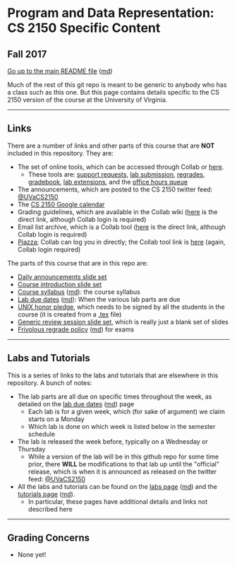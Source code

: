 Program and Data Representation: CS 2150 Specific Content
=========================================================

## Fall 2017

[Go up to the main README file][111] ([md][112])

Much of the rest of this git repo is meant to be generic to anybody who has a class such as this one.  But this page contains details specific to the CS 2150 version of the course at the University of Virginia.

------------------------------------------------------------

Links
-----

There are a number of links and other parts of this course that are **NOT** included in this repository.  They are:

- The set of online tools, which can be accessed through Collab or [here][160].
    - These tools are: [support requests][161], [lab submission][162], [regrades][163], [gradebook][164], [lab extensions][165], and the [office hours queue][166]
- The announcements, which are posted to the CS 2150 twitter feed: [\@UVaCS2150][151]
- The [CS 2150 Google calendar][150]
- Grading guidelines, which are available in the Collab wiki ([here][171] is the direct link, although Collab login is required)
- Email list archive, which is a Collab tool ([here][170] is the direct link, although Collab login is required)
- [Piazza][152]; Collab can log you in directly; the Collab tool link is [here][173] (again, Collab login required)

The parts of this course that are in this repo are:

- [Daily announcements slide set][102]
- [Course introduction slide set][80]
- [Course syllabus][103] ([md][104]): the course syllabus
- [Lab due dates][105] ([md][106]): When the various lab parts are due
- [UNIX honor pledge][172], which needs to be signed by all the students in the course (it is created from a [.tex][114] file)
- [Generic review session slide set][113], which is really just a blank set of slides
- [Frivolous regrade policy][109] ([md][110]) for exams

------------------------------------------------------------

Labs and Tutorials
------------------

This is a series of links to the labs and tutorials that are elsewhere in this repository.  A bunch of notes:

- The lab parts are all due on specific times throughout the week, as detailed on the [lab due dates][105] ([md][106]) page
    - Each lab is for a given week, which (for sake of argument) we claim starts on a Monday
    - Which lab is done on which week is listed below in the semester schedule
- The lab is released the week before, typically on a Wednesday or Thursday
    - While a version of the lab will be in this github repo for some time prior, there **WILL** be modifications to that lab up until the "official" release, which is when it is announced as released on the twitter feed: [\@UVaCS2150](http://twitter.com/UVaCS2150)
- All the labs and tutorials can be found on the [labs page][107] ([md][108]) and the [tutorials page][100] ([md][101]).
    - In particular, these pages have additional details and links not described here


------------------------------------------------------------

Grading Concerns
----------------

- None yet!

[1]: ../labs/lab01/index.html
[2]: ../labs/lab02/index.html
[3]: ../labs/lab03/index.html
[4]: ../labs/lab04/index.html
[5]: ../labs/lab05/index.html
[6]: ../labs/lab06/index.html
[7]: ../labs/lab07/index.html
[8]: ../labs/lab08-64bit/index.html
[9]: ../labs/lab09-64bit/index.html
[10]: ../labs/lab10/index.html
[11]: ../labs/lab11/index.html
[12]: ../labs/lab12/index.html

[21]: ../labs/lab01/index.md
[22]: ../labs/lab02/index.md
[23]: ../labs/lab03/index.md
[24]: ../labs/lab04/index.md
[25]: ../labs/lab05/index.md
[26]: ../labs/lab06/index.md
[27]: ../labs/lab07/index.md
[28]: ../labs/lab08-64bit/index.md
[29]: ../labs/lab09/index.md
[30]: ../labs/lab10/index.md
[31]: ../labs/lab11/index.md
[32]: ../labs/lab12/index.md

[40]: ../tutorials/index.html
[41]: ../tutorials/01-intro-unix/index.html
[42]: ../tutorials/02-lldb/index.html
[43]: ../tutorials/03-04-more-unix/index.html
[44]: ../tutorials/03-04-more-unix/index.html
[45]: ../tutorials/05-make/index.html
[46]: http://en.wikibooks.org/wiki/Bash_Shell_Scripting
[47]: http://en.wikibooks.org/wiki/Bash_Shell_Scripting
[48]: http://cs.lmu.edu/~ray/notes/nasmexamples/
[49]: ../tutorials/09-c/index.html
[50]: ../tutorials/10-objc/index.html
[51]: ../tutorials/11-doxygen/index.html
[52]: ../tutorials/02-gdb/index.html
[53]: ../book/x86-32bit-asm-chapter.pdf
[54]: ../book/x86-32bit-ccc-chapter.pdf
[55]: ../book/x86-64bit-asm-chapter.pdf
[56]: ../book/x86-64bit-ccc-chapter.pdf

[61]: ../tutorials/01-intro-unix/index.md
[62]: ../tutorials/02-lldb/index.md
[63]: ../tutorials/03-04-more-unix/index.html
[64]: ../tutorials/03-04-more-unix/index.html
[65]: ../tutorials/05-make/index.md
[69]: ../tutorials/09-c/index.md
[70]: ../tutorials/10-objc/index.md
[71]: ../tutorials/11-doxygen/index.md
[72]: ../tutorials/02-gdb/index.md

[80]: course-introduction.html#/
[81]: ../slides/01-cpp.html#/
[82]: ../slides/02-lists.html#/
[83]: ../slides/03-numbers.html#/
[84]: ../slides/04-arrays-bigoh.html#/
[85]: ../slides/05-trees.html#/
[86]: ../slides/06-hashes.html#/
[87]: ../slides/07-ibcm.html#/
[88]: ../slides/08-assembly-64bit.html#/
[89]: ../slides/09-advanced-cpp.html#/
[90]: ../slides/10-heaps-huffman.html#/
[91]: ../slides/11-graphs.html#/
[92]: ../slides/12-memory.html#/
[93]: ../slides/13-esoteric-pls.html#/
[94]: course-conclusion.html#/

[100]: ../tutorials/index.html
[101]: ../tutorials/index.md
[102]: daily-announcements.html#/
[103]: syllabus.html
[104]: syllabus.md
[105]: labduedates.html
[106]: labduedates.md
[107]: ../labs/index.html
[108]: ../labs/index.md
[109]: frivolous-regrades.html
[110]: frivolous-regrades.md
[111]: ../readme-old.html
[112]: ../readme-old.md
[113]: exam-review.html#/
[114]: unix-honor-pledge.tex
[115]: grades.md
[116]: grades.html

[150]: https://calendar.google.com/calendar/embed?src=fnt7qr3f64egh65rfe1bng8f8s%40group.calendar.google.com&ctz=America/New_York
[151]: http://twitter.com/UVaCS2150
[152]: https://piazza.com/

[160]: https://libra.cs.virginia.edu/~pedagogy/
[161]: https://libra.cs.virginia.edu/~pedagogy/support.php
[162]: https://libra.cs.virginia.edu/~pedagogy/submit.php
[163]: https://libra.cs.virginia.edu/~pedagogy/regrades.php
[164]: https://libra.cs.virginia.edu/~pedagogy/gradebook.php
[165]: https://libra.cs.virginia.edu/~pedagogy/labextension.php
[166]: https://libra.cs.virginia.edu/~pedagogy/queue.php

[170]: https://collab.its.virginia.edu/portal/site/cf8d5d0f-5f71-411e-934a-6bc45a6a5555/tool/e78005b9-fddd-40d4-a860-4ad966f34911
[171]: https://collab.itc.virginia.edu/portal/directtool/45c39130-97aa-4ecc-a376-49d425c16ef1/
[172]: unix-honor-pledge-f17.pdf
[173]: https://collab.itc.virginia.edu/portal/directtool/f63a0438-2610-43f7-9148-5132d1904014/

[201]: https://collab.itc.virginia.edu/access/content/group/595e2a9f-14e2-4fca-85b6-4495d633efca/lectures/course-introduction-1/course-introduction-1.htm
[202]: https://collab.itc.virginia.edu/access/content/group/595e2a9f-14e2-4fca-85b6-4495d633efca/lectures/01-cpp-1/01-cpp-1.htm
[203]: https://collab.itc.virginia.edu/access/content/group/595e2a9f-14e2-4fca-85b6-4495d633efca/lectures/01-cpp-2/01-cpp-2.htm
[204]: https://collab.itc.virginia.edu/access/content/group/595e2a9f-14e2-4fca-85b6-4495d633efca/lectures/01-cpp-3/01-cpp-3.htm
[205]: https://collab.itc.virginia.edu/access/content/group/595e2a9f-14e2-4fca-85b6-4495d633efca/lectures/01-cpp-4/01-cpp-4.htm
[206]: https://collab.itc.virginia.edu/access/content/group/595e2a9f-14e2-4fca-85b6-4495d633efca/lectures/01-cpp-5/01-cpp-5.htm
[207]: https://collab.itc.virginia.edu/access/content/group/595e2a9f-14e2-4fca-85b6-4495d633efca/lectures/01-cpp-6/01-cpp-6.htm
[208]: https://collab.itc.virginia.edu/access/content/group/595e2a9f-14e2-4fca-85b6-4495d633efca/lectures/02-lists-1/02-lists-1.htm
[209]: https://collab.itc.virginia.edu/access/content/group/595e2a9f-14e2-4fca-85b6-4495d633efca/lectures/02-lists-2/02-lists-2.htm
[210]: https://collab.itc.virginia.edu/access/content/group/595e2a9f-14e2-4fca-85b6-4495d633efca/lectures/03-numbers-1/03-numbers-1.htm
[211]: https://collab.itc.virginia.edu/access/content/group/595e2a9f-14e2-4fca-85b6-4495d633efca/lectures/03-numbers-2/03-numbers-2.htm
[212]: https://collab.itc.virginia.edu/access/content/group/595e2a9f-14e2-4fca-85b6-4495d633efca/lectures/03-numbers-3/03-numbers-3.htm
[213]: https://collab.itc.virginia.edu/access/content/group/595e2a9f-14e2-4fca-85b6-4495d633efca/lectures/03-numbers-4/03-numbers-4.htm
[214]: https://collab.itc.virginia.edu/access/content/group/595e2a9f-14e2-4fca-85b6-4495d633efca/lectures/04-arrays-bigoh-1/04-arrays-bigoh-1.htm
[215]: https://collab.itc.virginia.edu/access/content/group/595e2a9f-14e2-4fca-85b6-4495d633efca/lectures/04-arrays-bigoh-2/04-arrays-bigoh-2.htm
[216]: https://collab.itc.virginia.edu/access/content/group/595e2a9f-14e2-4fca-85b6-4495d633efca/lectures/04-arrays-bigoh-3/04-arrays-bigoh-3.htm
[217]: https://collab.itc.virginia.edu/access/content/group/595e2a9f-14e2-4fca-85b6-4495d633efca/lectures/exam1-review/exam1-review.htm
[218]: https://collab.itc.virginia.edu/access/content/group/595e2a9f-14e2-4fca-85b6-4495d633efca/lectures/05-trees-1/05-trees-1.htm
[219]: https://collab.itc.virginia.edu/access/content/group/595e2a9f-14e2-4fca-85b6-4495d633efca/lectures/05-trees-2/05-trees-2.htm
[220]: https://collab.itc.virginia.edu/access/content/group/595e2a9f-14e2-4fca-85b6-4495d633efca/lectures/05-trees-3/05-trees-3.htm
[221]: https://collab.itc.virginia.edu/access/content/group/595e2a9f-14e2-4fca-85b6-4495d633efca/lectures/05-trees-4/05-trees-4.htm
[222]: https://collab.itc.virginia.edu/access/content/group/595e2a9f-14e2-4fca-85b6-4495d633efca/lectures/05-trees-5/05-trees-5.htm
[223]: https://collab.itc.virginia.edu/access/content/group/595e2a9f-14e2-4fca-85b6-4495d633efca/lectures/06-hashes-1/06-hashes-1.htm
[224]: https://collab.itc.virginia.edu/access/content/group/595e2a9f-14e2-4fca-85b6-4495d633efca/lectures/06-hashes-2/06-hashes-2.htm
[225]: https://collab.itc.virginia.edu/access/content/group/595e2a9f-14e2-4fca-85b6-4495d633efca/lectures/06-hashes-3/06-hashes-3.htm
[226]: https://collab.itc.virginia.edu/access/content/group/595e2a9f-14e2-4fca-85b6-4495d633efca/lectures/07-ibcm-1/07-ibcm-1.htm
[227]: https://collab.itc.virginia.edu/access/content/group/595e2a9f-14e2-4fca-85b6-4495d633efca/lectures/07-ibcm-2/07-ibcm-2.htm
[228]: https://collab.itc.virginia.edu/access/content/group/595e2a9f-14e2-4fca-85b6-4495d633efca/lectures/07-ibcm-3/07-ibcm-3.htm
[229]: https://collab.itc.virginia.edu/access/content/group/595e2a9f-14e2-4fca-85b6-4495d633efca/lectures/07-ibcm-4/07-ibcm-4.htm
[230]: https://collab.itc.virginia.edu/access/content/group/595e2a9f-14e2-4fca-85b6-4495d633efca/lectures/08-assembly-1/08-assembly-1.htm
[231]: https://collab.itc.virginia.edu/access/content/group/595e2a9f-14e2-4fca-85b6-4495d633efca/lectures/08-assembly-2/08-assembly-2.htm
[232]: https://collab.itc.virginia.edu/access/content/group/595e2a9f-14e2-4fca-85b6-4495d633efca/lectures/08-assembly-3/08-assembly-3.htm
[233]: https://collab.itc.virginia.edu/access/content/group/595e2a9f-14e2-4fca-85b6-4495d633efca/lectures/08-assembly-4/08-assembly-4.htm
[234]: https://collab.itc.virginia.edu/access/content/group/595e2a9f-14e2-4fca-85b6-4495d633efca/lectures/08-assembly-5/08-assembly-5.htm
[235]: https://collab.itc.virginia.edu/access/content/group/595e2a9f-14e2-4fca-85b6-4495d633efca/lectures/08-assembly-6/08-assembly-6.htm
[236]: https://collab.itc.virginia.edu/access/content/group/595e2a9f-14e2-4fca-85b6-4495d633efca/lectures/09-advanced-cpp-1/09-advanced-cpp-1.htm
[237]: https://collab.itc.virginia.edu/access/content/group/595e2a9f-14e2-4fca-85b6-4495d633efca/lectures/09-advanced-cpp-2/09-advanced-cpp-2.htm
[238]: https://collab.itc.virginia.edu/access/content/group/595e2a9f-14e2-4fca-85b6-4495d633efca/lectures/exam2-review/exam2-review.htm
[239]: https://collab.itc.virginia.edu/access/content/group/595e2a9f-14e2-4fca-85b6-4495d633efca/lectures/09-advanced-cpp-3/09-advanced-cpp-3.htm
[240]: https://collab.itc.virginia.edu/access/content/group/595e2a9f-14e2-4fca-85b6-4495d633efca/lectures/10-heaps-huffman-1/10-heaps-huffman-1.htm
[241]: https://collab.itc.virginia.edu/access/content/group/595e2a9f-14e2-4fca-85b6-4495d633efca/lectures/10-heaps-huffman-2/10-heaps-huffman-2.htm
[242]: https://collab.itc.virginia.edu/access/content/group/595e2a9f-14e2-4fca-85b6-4495d633efca/lectures/10-heaps-huffman-3/10-heaps-huffman-3.htm
[243]: https://collab.itc.virginia.edu/access/content/group/595e2a9f-14e2-4fca-85b6-4495d633efca/lectures/10-heaps-huffman-4/10-heaps-huffman-4.htm
[244]: https://collab.itc.virginia.edu/access/content/group/595e2a9f-14e2-4fca-85b6-4495d633efca/lectures/11-graphs-1/11-graphs-1.htm
[245]: https://collab.itc.virginia.edu/access/content/group/595e2a9f-14e2-4fca-85b6-4495d633efca/lectures/11-graphs-2/11-graphs-2.htm
[246]: https://collab.itc.virginia.edu/access/content/group/595e2a9f-14e2-4fca-85b6-4495d633efca/lectures/11-graphs-3/11-graphs-3.htm
[247]: https://collab.itc.virginia.edu/access/content/group/595e2a9f-14e2-4fca-85b6-4495d633efca/lectures/11-graphs-4/11-graphs-4.htm
[248]: https://collab.itc.virginia.edu/access/content/group/595e2a9f-14e2-4fca-85b6-4495d633efca/lectures/12-memory-1/12-memory-1.htm
[249]: https://collab.itc.virginia.edu/access/content/group/595e2a9f-14e2-4fca-85b6-4495d633efca/lectures/12-memory-2/12-memory-2.htm
[250]: https://collab.itc.virginia.edu/access/content/group/595e2a9f-14e2-4fca-85b6-4495d633efca/lectures/12-memory-3/12-memory-3.htm
[251]: https://collab.itc.virginia.edu/access/content/group/595e2a9f-14e2-4fca-85b6-4495d633efca/lectures/course-conclusion/course-conclusion.htm
[252]: https://collab.itc.virginia.edu/access/content/group/595e2a9f-14e2-4fca-85b6-4495d633efca/lectures/final-review/final-review.htm

[1000228]: ../uva/course-introduction.html#/2/28
[1000303]: ../uva/course-introduction.html#/3/3
[10004]: ../uva/course-introduction.html#/4
[1000402]: ../uva/course-introduction.html#/4/2
[1000403]: ../uva/course-introduction.html#/4/3
[10005]: ../uva/course-introduction.html#/5
[1000601]: ../uva/course-introduction.html#/6/1
[1010310]: ../slides/01-cpp.html#/3/10
[1010311]: ../slides/01-cpp.html#/3/11
[1010312]: ../slides/01-cpp.html#/3/12
[1010313]: ../slides/01-cpp.html#/3/13
[1010314]: ../slides/01-cpp.html#/3/14
[10104]: ../slides/01-cpp.html#/4
[1010404]: ../slides/01-cpp.html#/4/4
[10105]: ../slides/01-cpp.html#/5
[1010503]: ../slides/01-cpp.html#/5/3
[1010505]: ../slides/01-cpp.html#/5/5
[1010608]: ../slides/01-cpp.html#/6/8
[10107]: ../slides/01-cpp.html#/7
[1010704]: ../slides/01-cpp.html#/7/4
[10108]: ../slides/01-cpp.html#/8
[1010809]: ../slides/01-cpp.html#/8/9
[1010815]: ../slides/01-cpp.html#/8/15
[1010816]: ../slides/01-cpp.html#/8/16
[1010817]: ../slides/01-cpp.html#/8/17
[1010818]: ../slides/01-cpp.html#/8/18
[10109]: ../slides/01-cpp.html#/9
[1010905]: ../slides/01-cpp.html#/9/5
[1010911]: ../slides/01-cpp.html#/9/11
[1010912]: ../slides/01-cpp.html#/9/12
[1010913]: ../slides/01-cpp.html#/9/13
[1010914]: ../slides/01-cpp.html#/9/14
[1010915]: ../slides/01-cpp.html#/9/15
[1010916]: ../slides/01-cpp.html#/9/16
[1010919]: ../slides/01-cpp.html#/9/19
[1010920]: ../slides/01-cpp.html#/9/20
[10110]: ../slides/01-cpp.html#/10
[1011001]: ../slides/01-cpp.html#/10/1
[1011103]: ../slides/01-cpp.html#/11/3
[1011104]: ../slides/01-cpp.html#/11/4
[1011105]: ../slides/01-cpp.html#/11/5
[1011106]: ../slides/01-cpp.html#/11/6
[1011107]: ../slides/01-cpp.html#/11/7
[1011109]: ../slides/01-cpp.html#/11/9
[1011110]: ../slides/01-cpp.html#/11/10
[1011205]: ../slides/01-cpp.html#/12/5
[1011213]: ../slides/01-cpp.html#/12/13
[10200]: ../slides/02-lists.html
[1020304]: ../slides/02-lists.html#/3/4
[1020305]: ../slides/02-lists.html#/3/5
[10204]: ../slides/02-lists.html#/4
[1020409]: ../slides/02-lists.html#/4/9
[10205]: ../slides/02-lists.html#/5
[1020505]: ../slides/02-lists.html#/5/5
[1020507]: ../slides/02-lists.html#/5/7
[1020508]: ../slides/02-lists.html#/5/8
[1020512]: ../slides/02-lists.html#/5/12
[1020515]: ../slides/02-lists.html#/5/15
[10206]: ../slides/02-lists.html#/6
[1020601]: ../slides/02-lists.html#/6/1
[1020602]: ../slides/02-lists.html#/6/2
[1020603]: ../slides/02-lists.html#/6/3
[1020606]: ../slides/02-lists.html#/6/6
[1020607]: ../slides/02-lists.html#/6/7
[10207]: ../slides/02-lists.html#/7
[1020706]: ../slides/02-lists.html#/7/6
[10208]: ../slides/02-lists.html#/8
[1020803]: ../slides/02-lists.html#/8/3
[1030303]: ../slides/03-numbers.html#/3/3
[10304]: ../slides/03-numbers.html#/4
[1030403]: ../slides/03-numbers.html#/4/3
[1030404]: ../slides/03-numbers.html#/4/4
[1030406]: ../slides/03-numbers.html#/4/6
[10307]: ../slides/03-numbers.html#/7
[1030701]: ../slides/03-numbers.html#/7/1
[1030708]: ../slides/03-numbers.html#/7/8
[1030603]: ../slides/03-numbers.html#/6/3
[1030608]: ../slides/03-numbers.html#/6/8
[1030705]: ../slides/03-numbers.html#/7/5
[10308]: ../slides/03-numbers.html#/8
[1030801]: ../slides/03-numbers.html#/8/1
[1030809]: ../slides/03-numbers.html#/8/9
[1030810]: ../slides/03-numbers.html#/8/10
[1030813]: ../slides/03-numbers.html#/8/13
[1030814]: ../slides/03-numbers.html#/8/14
[1030815]: ../slides/03-numbers.html#/8/15
[1030816]: ../slides/03-numbers.html#/8/16
[1030825]: ../slides/03-numbers.html#/8/25
[1030832]: ../slides/03-numbers.html#/8/32
[1030833]: ../slides/03-numbers.html#/8/33
[1030834]: ../slides/03-numbers.html#/8/34
[10309]: ../slides/03-numbers.html#/9
[1040304]: ../slides/04-arrays-bigoh.html#/3/4
[1040306]: ../slides/04-arrays-bigoh.html#/3/6
[1040307]: ../slides/04-arrays-bigoh.html#/3/7
[1040311]: ../slides/04-arrays-bigoh.html#/3/11
[10404]: ../slides/04-arrays-bigoh.html#/4
[1040401]: ../slides/04-arrays-bigoh.html#/4/1
[1040402]: ../slides/04-arrays-bigoh.html#/4/2
[1040403]: ../slides/04-arrays-bigoh.html#/4/3
[1040405]: ../slides/04-arrays-bigoh.html#/4/5
[1040407]: ../slides/04-arrays-bigoh.html#/4/7
[1040409]: ../slides/04-arrays-bigoh.html#/4/9
[1040410]: ../slides/04-arrays-bigoh.html#/4/10
[1040415]: ../slides/04-arrays-bigoh.html#/4/15
[1040417]: ../slides/04-arrays-bigoh.html#/4/17
[1040419]: ../slides/04-arrays-bigoh.html#/4/19
[1040420]: ../slides/04-arrays-bigoh.html#/4/20
[1040425]: ../slides/04-arrays-bigoh.html#/4/25
[1040507]: ../slides/04-arrays-bigoh.html#/5/7
[1050305]: ../slides/05-trees.html#/3/5
[1050306]: ../slides/05-trees.html#/3/6
[1050311]: ../slides/05-trees.html#/3/11
[1050315]: ../slides/05-trees.html#/3/15
[10504]: ../slides/05-trees.html#/4
[1050410]: ../slides/05-trees.html#/4/10
[1050411]: ../slides/05-trees.html#/4/11
[1050412]: ../slides/05-trees.html#/4/12
[1050415]: ../slides/05-trees.html#/4/15
[1050416]: ../slides/05-trees.html#/4/16
[1050417]: ../slides/05-trees.html#/4/17
[1050418]: ../slides/05-trees.html#/4/18
[10505]: ../slides/05-trees.html#/5
[10506]: ../slides/05-trees.html#/6
[1050604]: ../slides/05-trees.html#/6/4
[1050609]: ../slides/05-trees.html#/6/9
[1050610]: ../slides/05-trees.html#/6/10
[1050612]: ../slides/05-trees.html#/6/12
[1050617]: ../slides/05-trees.html#/6/17
[1050630]: ../slides/05-trees.html#/6/30
[10507]: ../slides/05-trees.html#/7
[1050701]: ../slides/05-trees.html#/7/1
[1050702]: ../slides/05-trees.html#/7/2
[1050703]: ../slides/05-trees.html#/7/3
[1050704]: ../slides/05-trees.html#/7/4
[1050709]: ../slides/05-trees.html#/7/9
[1050711]: ../slides/05-trees.html#/7/11
[10508]: ../slides/05-trees.html#/8
[1050801]: ../slides/05-trees.html#/8/1
[1050802]: ../slides/05-trees.html#/8/2
[1050808]: ../slides/05-trees.html#/8/8
[1050811]: ../slides/05-trees.html#/8/11
[10509]: ../slides/05-trees.html#/9
[1050901]: ../slides/05-trees.html#/9/1
[1050909]: ../slides/05-trees.html#/9/9
[10604]: ../slides/06-hashes.html#/4
[1060406]: ../slides/06-hashes.html#/4/6
[1060407]: ../slides/06-hashes.html#/4/7
[1060411]: ../slides/06-hashes.html#/4/11
[1060412]: ../slides/06-hashes.html#/4/12
[1060413]: ../slides/06-hashes.html#/4/13
[1060401]: ../slides/06-hashes.html#/4/1
[1060404]: ../slides/06-hashes.html#/4/4
[1060405]: ../slides/06-hashes.html#/4/5
[1060410]: ../slides/06-hashes.html#/4/10
[1060414]: ../slides/06-hashes.html#/4/14
[10605]: ../slides/06-hashes.html#/5
[1060502]: ../slides/06-hashes.html#/5/2
[1060505]: ../slides/06-hashes.html#/5/5
[1060506]: ../slides/06-hashes.html#/5/6
[1060507]: ../slides/06-hashes.html#/5/7
[10606]: ../slides/06-hashes.html#/6
[1060603]: ../slides/06-hashes.html#/6/3
[1060604]: ../slides/06-hashes.html#/6/4
[1060608]: ../slides/06-hashes.html#/6/8
[1060609]: ../slides/06-hashes.html#/6/9
[1060611]: ../slides/06-hashes.html#/6/11
[10607]: ../slides/06-hashes.html#/7
[1060702]: ../slides/06-hashes.html#/7/2
[1060703]: ../slides/06-hashes.html#/7/3
[1060704]: ../slides/06-hashes.html#/7/4
[1060706]: ../slides/06-hashes.html#/7/6
[1070302]: ../slides/07-ibcm.html#/3/2
[1070303]: ../slides/07-ibcm.html#/3/3
[1070401]: ../slides/07-ibcm.html#/4/1
[1070402]: ../slides/07-ibcm.html#/4/2
[1070404]: ../slides/07-ibcm.html#/4/4
[1070405]: ../slides/07-ibcm.html#/4/5
[1070407]: ../slides/07-ibcm.html#/4/7
[1070410]: ../slides/07-ibcm.html#/4/10
[1070415]: ../slides/07-ibcm.html#/4/15
[10705]: ../slides/07-ibcm.html#/5
[1070503]: ../slides/07-ibcm.html#/5/3
[1070505]: ../slides/07-ibcm.html#/5/5
[1070506]: ../slides/07-ibcm.html#/5/6
[1070507]: ../slides/07-ibcm.html#/5/7
[1070508]: ../slides/07-ibcm.html#/5/8
[1070511]: ../slides/07-ibcm.html#/5/11
[1070601]: ../slides/07-ibcm.html#/6/1
[1070604]: ../slides/07-ibcm.html#/6/4
[1070609]: ../slides/07-ibcm.html#/6/9
[1080306]: ../slides/08-assembly-64bit.html#/3/6
[1080410]: ../slides/08-assembly-64bit.html#/4/10
[1080304]: ../slides/08-assembly-64bit.html#/3/4
[1080305]: ../slides/08-assembly-64bit.html#/3/5
[1080309]: ../slides/08-assembly-64bit.html#/3/9
[1080402]: ../slides/08-assembly-64bit.html#/4/2
[10805]: ../slides/08-assembly-64bit.html#/5
[1080502]: ../slides/08-assembly-64bit.html#/5/2
[1080504]: ../slides/08-assembly-64bit.html#/5/4
[1080505]: ../slides/08-assembly-64bit.html#/5/5
[1080607]: ../slides/08-assembly-64bit.html#/6/7
[1080608]: ../slides/08-assembly-64bit.html#/6/8
[1080609]: ../slides/08-assembly-64bit.html#/6/9
[10807]: ../slides/08-assembly-64bit.html#/7
[1080710]: ../slides/08-assembly-64bit.html#/7/10
[1080713]: ../slides/08-assembly-64bit.html#/7/13
[1080714]: ../slides/08-assembly-64bit.html#/7/14
[10808]: ../slides/08-assembly-64bit.html#/8
[1080804]: ../slides/08-assembly-64bit.html#/8/4
[1080805]: ../slides/08-assembly-64bit.html#/8/5
[10809]: ../slides/08-assembly-64bit.html#/9
[1080904]: ../slides/08-assembly-64bit.html#/9/4
[1080906]: ../slides/08-assembly-64bit.html#/9/6
[1080908]: ../slides/08-assembly-64bit.html#/9/8
[1080914]: ../slides/08-assembly-64bit.html#/9/14
[1080915]: ../slides/08-assembly-64bit.html#/9/15
[1080916]: ../slides/08-assembly-64bit.html#/9/16
[1080918]: ../slides/08-assembly-64bit.html#/9/18
[1080929]: ../slides/08-assembly-64bit.html#/9/29
[1080930]: ../slides/08-assembly-64bit.html#/9/30
[1080932]: ../slides/08-assembly-64bit.html#/9/32
[1080934]: ../slides/08-assembly-64bit.html#/9/34
[1090308]: ../slides/09-advanced-cpp.html#/3/8
[1090408]: ../slides/09-advanced-cpp.html#/4/8
[10905]: ../slides/09-advanced-cpp.html#/5
[1090503]: ../slides/09-advanced-cpp.html#/5/3
[1090508]: ../slides/09-advanced-cpp.html#/5/8
[1090509]: ../slides/09-advanced-cpp.html#/5/9
[1090518]: ../slides/09-advanced-cpp.html#/5/18
[1090519]: ../slides/09-advanced-cpp.html#/5/19
[1090520]: ../slides/09-advanced-cpp.html#/5/20
[1090521]: ../slides/09-advanced-cpp.html#/5/21
[10906]: ../slides/09-advanced-cpp.html#/6
[1090708]: ../slides/09-advanced-cpp.html#/7/8
[1090710]: ../slides/09-advanced-cpp.html#/7/10
[1090711]: ../slides/09-advanced-cpp.html#/7/11
[1100303]: ../slides/10-heaps-huffman.html#/3/3
[11004]: ../slides/10-heaps-huffman.html#/4
[1100406]: ../slides/10-heaps-huffman.html#/4/6
[1100407]: ../slides/10-heaps-huffman.html#/4/7
[1100408]: ../slides/10-heaps-huffman.html#/4/8
[11005]: ../slides/10-heaps-huffman.html#/5
[1100501]: ../slides/10-heaps-huffman.html#/5/1
[1100503]: ../slides/10-heaps-huffman.html#/5/3
[1100506]: ../slides/10-heaps-huffman.html#/5/6
[1100507]: ../slides/10-heaps-huffman.html#/5/7
[1100508]: ../slides/10-heaps-huffman.html#/5/8
[1100510]: ../slides/10-heaps-huffman.html#/5/10
[1100512]: ../slides/10-heaps-huffman.html#/5/12
[1100515]: ../slides/10-heaps-huffman.html#/5/15
[1100603]: ../slides/10-heaps-huffman.html#/6/3
[1100605]: ../slides/10-heaps-huffman.html#/6/5
[11006]: ../slides/10-heaps-huffman.html#/6
[1100606]: ../slides/10-heaps-huffman.html#/6/6
[1100703]: ../slides/10-heaps-huffman.html#/7/3
[1100705]: ../slides/10-heaps-huffman.html#/7/5
[1100706]: ../slides/10-heaps-huffman.html#/7/6
[1100718]: ../slides/10-heaps-huffman.html#/7/18
[1100720]: ../slides/10-heaps-huffman.html#/7/20
[1100723]: ../slides/10-heaps-huffman.html#/7/23
[1100730]: ../slides/10-heaps-huffman.html#/7/30
[11008]: ../slides/10-heaps-huffman.html#/8
[1100808]: ../slides/10-heaps-huffman.html#/8/8
[1100830]: ../slides/10-heaps-huffman.html#/8/30
[1110304]: ../slides/11-graphs.html#/3/4
[1110305]: ../slides/11-graphs.html#/3/5
[1110306]: ../slides/11-graphs.html#/3/6
[1110402]: ../slides/11-graphs.html#/4/2
[11104]: ../slides/11-graphs.html#/4
[1110406]: ../slides/11-graphs.html#/4/6
[1110408]: ../slides/11-graphs.html#/4/8
[11105]: ../slides/11-graphs.html#/5
[1110506]: ../slides/11-graphs.html#/5/6
[1110507]: ../slides/11-graphs.html#/5/7
[1110508]: ../slides/11-graphs.html#/5/8
[1110509]: ../slides/11-graphs.html#/5/9
[1110513]: ../slides/11-graphs.html#/5/13
[11106]: ../slides/11-graphs.html#/6
[1110605]: ../slides/11-graphs.html#/6/5
[11107]: ../slides/11-graphs.html#/7
[1110708]: ../slides/11-graphs.html#/7/8
[11108]: ../slides/11-graphs.html#/8
[1110806]: ../slides/11-graphs.html#/8/6
[1110809]: ../slides/11-graphs.html#/8/9
[1110810]: ../slides/11-graphs.html#/8/10
[1110814]: ../slides/11-graphs.html#/8/14
[1120303]: ../slides/12-memory.html#/3/3
[1120304]: ../slides/12-memory.html#/3/4
[1120308]: ../slides/12-memory.html#/3/8
[1120311]: ../slides/12-memory.html#/3/11
[1120312]: ../slides/12-memory.html#/3/12
[1120325]: ../slides/12-memory.html#/3/25
[11204]: ../slides/12-memory.html#/4
[1120407]: ../slides/12-memory.html#/4/7
[1120414]: ../slides/12-memory.html#/4/14
[1120415]: ../slides/12-memory.html#/4/15
[1120418]: ../slides/12-memory.html#/4/18
[1130325]: ../slides/13-esoteric-pls.html#/3/25
[1130512]: ../slides/13-esoteric-pls.html#/5/12
[12009]: course-conclusion.html#/9
[12010]: course-conclusion.html#/10
[12011]: course-conclusion.html#/11

